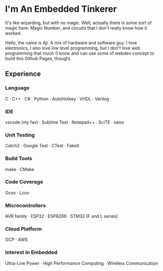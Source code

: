 # I'm An Embedded Tinkerer

It's like wizarding, but with no magic. Well, actually there is some sort of magic 
here: Magic Number, and circuits that I don't really know how it worked.

Hello, the name is Aji. A mix of hardware and software guy. I love electronics, I also
love low level programming, but I don't love web programming that much (I know and can use some of webdev concept to build this Github Pages, though).

## Experience

### Language
C · C++ · C# · Python · AutoHotkey · VHDL · Verilog

### IDE
vscode (my fav) · Sublime Text · Notepad++ · SciTE · nano

### Unit Testing
Catch2 · Google Test · CTest · FakeIt

### Build Tools
make · CMake

### Code Coverage
Gcov · Lcov

### Microcontrollers
AVR family · ESP32 · ESP8266 · STM32 (F and L series)

### Cloud Platform
GCP · AWS

### Interest in Embedded
Ultra-Low Power · High Performance Computing · Wireless Communication 